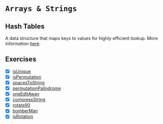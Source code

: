 # `Arrays & Strings`

## Hash Tables

A data structure that maps keys to values for highly efficient lookup. More information [here](https://github.com/rjbernaldo/katalog/tree/master/data-structures/hash-tables.md).

## Exercises
- [x] [isUnique](https://github.com/rjbernaldo/katalog/blob/master/exercises/arrays-and-strings/ex1.js)
- [x] [isPermutation](https://github.com/rjbernaldo/katalog/blob/master/exercises/arrays-and-strings/ex2.js)
- [x] [spacesToString](https://github.com/rjbernaldo/katalog/blob/master/exercises/arrays-and-strings/ex3.js)
- [x] [permutationPalindrome](https://github.com/rjbernaldo/katalog/blob/master/exercises/arrays-and-strings/ex4.js)
- [x] [oneEditAway](https://github.com/rjbernaldo/katalog/blob/master/exercises/arrays-and-strings/ex5.js)
- [x] [compressString](https://github.com/rjbernaldo/katalog/blob/master/exercises/arrays-and-strings/ex6.js)
- [x] [rotate90](https://github.com/rjbernaldo/katalog/blob/master/exercises/arrays-and-strings/ex7.js)
- [x] [bomberMan](https://github.com/rjbernaldo/katalog/blob/master/exercises/arrays-and-strings/ex8.js)
- [x] [isRotation](https://github.com/rjbernaldo/katalog/blob/master/exercises/arrays-and-strings/ex9.js)
